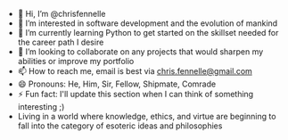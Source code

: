 - 👋 Hi, I’m @chrisfennelle
- 👀 I’m interested in software development and the evolution of mankind
- 🌱 I’m currently learning Python to get started on the skillset needed for the career path I desire
- 💞️ I’m looking to collaborate on any projects that would sharpen my abilities or improve my portfolio
- 📫 How to reach me, email is best via chris.fennelle@gmail.com
- 😄 Pronouns: He, Him, Sir, Fellow, Shipmate, Comrade
- ⚡ Fun fact: I'll update this section when I can think of something interesting ;)
-  Living in a world where knowledge, ethics, and virtue are beginning to fall into the category of esoteric ideas and philosophies
<!---
chrisfennelle/chrisfennelle is a ✨ special ✨ repository because its `README.md` (this file) appears on your GitHub profile.
You can click the Preview link to take a look at your changes.
--->
